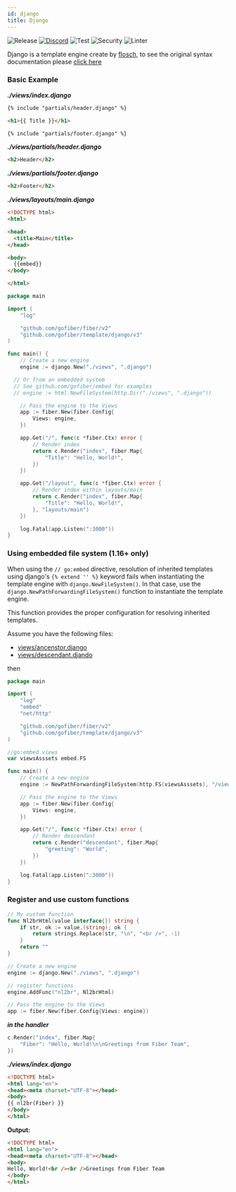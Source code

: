 ```yaml
---
id: django
title: Django
---
```


![Release](https://img.shields.io/github/v/tag/gofiber/template?filter=django*)
[![Discord](https://img.shields.io/discord/704680098577514527?style=flat&label=%F0%9F%92%AC%20discord&color=00ACD7)](https://gofiber.io/discord)
![Test](https://github.com/gofiber/template/workflows/Tests/badge.svg)
![Security](https://github.com/gofiber/template/workflows/Security/badge.svg)
![Linter](https://github.com/gofiber/template/workflows/Linter/badge.svg)

Django is a template engine create by [flosch](https://github.com/flosch/pongo2), to see the original syntax documentation please [click here](https://docs.djangoproject.com/en/dev/topics/templates/)

### Basic Example

_**./views/index.django**_
```html
{% include "partials/header.django" %}

<h1>{{ Title }}</h1>

{% include "partials/footer.django" %}
```
_**./views/partials/header.django**_
```html
<h2>Header</h2>
```
_**./views/partials/footer.django**_
```html
<h2>Footer</h2>
```
_**./views/layouts/main.django**_
```html
<!DOCTYPE html>
<html>

<head>
  <title>Main</title>
</head>

<body>
  {{embed}}
</body>

</html>
```

```go
package main

import (
	"log"

	"github.com/gofiber/fiber/v2"
	"github.com/gofiber/template/django/v3"
)

func main() {
	// Create a new engine
	engine := django.New("./views", ".django")

  // Or from an embedded system
  // See github.com/gofiber/embed for examples
  // engine := html.NewFileSystem(http.Dir("./views", ".django"))

	// Pass the engine to the Views
	app := fiber.New(fiber.Config{
		Views: engine,
	})

	app.Get("/", func(c *fiber.Ctx) error {
		// Render index
		return c.Render("index", fiber.Map{
			"Title": "Hello, World!",
		})
	})

	app.Get("/layout", func(c *fiber.Ctx) error {
		// Render index within layouts/main
		return c.Render("index", fiber.Map{
			"Title": "Hello, World!",
		}, "layouts/main")
	})

	log.Fatal(app.Listen(":3000"))
}

```
### Using embedded file system (1.16+ only)

When using the `// go:embed` directive, resolution of inherited templates using django's `{% extend '' %}` keyword fails when instantiating the template engine with `django.NewFileSystem()`. In that case, use the `django.NewPathForwardingFileSystem()` function to instantiate the template engine. 

This function provides the proper configuration for resolving inherited templates.

Assume you have the following files:

- [views/ancenstor.django](https://github.com/gofiber/template/blob/master/django/views/ancestor.django)
- [views/descendant.djando](https://github.com/gofiber/template/blob/master/django/views/descendant.django)

then

```go
package main

import (
	"log"
	"embed"
	"net/http"

	"github.com/gofiber/fiber/v2"
	"github.com/gofiber/template/django/v3"
)

//go:embed views
var viewsAsssets embed.FS

func main() {
	// Create a new engine
	engine := NewPathForwardingFileSystem(http.FS(viewsAsssets), "/views", ".django")

	// Pass the engine to the Views
	app := fiber.New(fiber.Config{
		Views: engine,
	})

	app.Get("/", func(c *fiber.Ctx) error {
		// Render descendant
		return c.Render("descendant", fiber.Map{
			"greeting": "World",
		})
	})

	log.Fatal(app.Listen(":3000"))
}

```

### Register and use custom functions
```go
// My custom function
func Nl2brHtml(value interface{}) string {
	if str, ok := value.(string); ok {
		return strings.Replace(str, "\n", "<br />", -1)
	}
	return ""
}

// Create a new engine
engine := django.New("./views", ".django")

// register functions
engine.AddFunc("nl2br", Nl2brHtml)

// Pass the engine to the Views
app := fiber.New(fiber.Config{Views: engine})
```
_**in the handler**_
```go
c.Render("index", fiber.Map{
    "Fiber": "Hello, World!\n\nGreetings from Fiber Team",
})
```

_**./views/index.django**_
```html
<!DOCTYPE html>
<html lang="en">
<head><meta charset="UTF-8"></head>
<body>
{{ nl2br(Fiber) }}
</body>
</html>
```
**Output:**
```html
<!DOCTYPE html>
<html lang="en">
<head><meta charset="UTF-8"></head>
<body>
Hello, World!<br /><br />Greetings from Fiber Team
</body>
</html>
```
